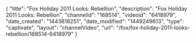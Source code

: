 {
    "title": "Fox Holiday 2011 Looks: Rebellion",
    "description": "Fox Holiday 2011 Looks: Rebellion",
    "channelid": "168514",
    "videoid": "6418979",
    "date_created": "1443816251",
    "date_modified": "1449249613",
    "type": "captivate",
    "layout": "channelVideo",
    "url": "\/fox\/fox-holiday-2011-looks-rebellion\/168514-6418979"
}